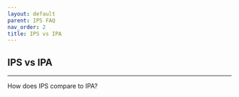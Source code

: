 ```yaml
---
layout: default
parent: IPS FAQ
nav_order: 2
title: IPS vs IPA
---
```


## IPS vs IPA 
---

How does IPS compare to IPA?